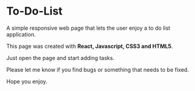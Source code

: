 # To-Do-List
A simple responsive web page that lets the user enjoy a to do list application.

This page was created with <b>React, Javascript, CSS3 and HTML5</b>.

Just open the page and start adding tasks.

Please let me know if you find bugs or something that needs to be fixed.

Hope you enjoy.
